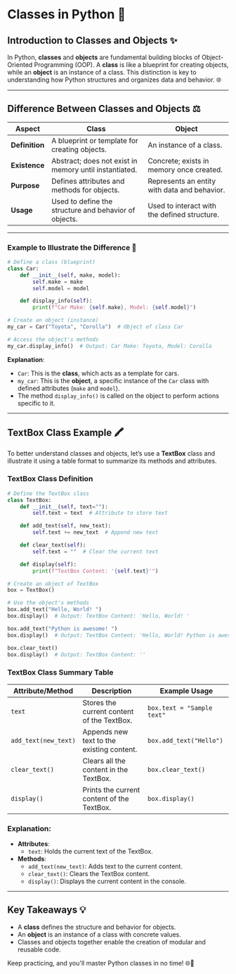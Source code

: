 # Classes in Python 🚀

## Introduction to Classes and Objects ✨
In Python, **classes** and **objects** are fundamental building blocks of Object-Oriented Programming (OOP). A **class** is like a blueprint for creating objects, while an **object** is an instance of a class. This distinction is key to understanding how Python structures and organizes data and behavior. 🌐

---

## Difference Between Classes and Objects ⚖️

| **Aspect**            | **Class**                                            | **Object**                                  |
|-----------------------|-----------------------------------------------------|---------------------------------------------|
| **Definition**        | A blueprint or template for creating objects.       | An instance of a class.                     |
| **Existence**         | Abstract; does not exist in memory until instantiated. | Concrete; exists in memory once created.    |
| **Purpose**           | Defines attributes and methods for objects.         | Represents an entity with data and behavior.|
| **Usage**             | Used to define the structure and behavior of objects. | Used to interact with the defined structure.|

---

### Example to Illustrate the Difference 🔧
```python
# Define a class (blueprint)
class Car:
    def __init__(self, make, model):
        self.make = make
        self.model = model

    def display_info(self):
        print(f"Car Make: {self.make}, Model: {self.model}")

# Create an object (instance)
my_car = Car("Toyota", "Corolla")  # Object of class Car

# Access the object's methods
my_car.display_info()  # Output: Car Make: Toyota, Model: Corolla
```

**Explanation**:
- `Car`: This is the **class**, which acts as a template for cars.
- `my_car`: This is the **object**, a specific instance of the `Car` class with defined attributes (`make` and `model`).
- The method `display_info()` is called on the object to perform actions specific to it.

---

## TextBox Class Example 🖍️
To better understand classes and objects, let’s use a **TextBox** class and illustrate it using a table format to summarize its methods and attributes.

### TextBox Class Definition
```python
# Define the TextBox class
class TextBox:
    def __init__(self, text=""):
        self.text = text  # Attribute to store text

    def add_text(self, new_text):
        self.text += new_text  # Append new text

    def clear_text(self):
        self.text = ""  # Clear the current text

    def display(self):
        print(f"TextBox Content: '{self.text}'")

# Create an object of TextBox
box = TextBox()

# Use the object's methods
box.add_text("Hello, World! ")
box.display()  # Output: TextBox Content: 'Hello, World! '

box.add_text("Python is awesome! ")
box.display()  # Output: TextBox Content: 'Hello, World! Python is awesome! '

box.clear_text()
box.display()  # Output: TextBox Content: ''
```

### TextBox Class Summary Table
| **Attribute/Method**  | **Description**                                      | **Example Usage**                                 |
|-----------------------|-----------------------------------------------------|-------------------------------------------------|
| `text`                | Stores the current content of the TextBox.          | `box.text = "Sample text"`                      |
| `add_text(new_text)`  | Appends new text to the existing content.            | `box.add_text("Hello")`                         |
| `clear_text()`        | Clears all the content in the TextBox.               | `box.clear_text()`                               |
| `display()`           | Prints the current content of the TextBox.           | `box.display()`                                  |

### Explanation:
- **Attributes**:
  - `text`: Holds the current text of the TextBox.
- **Methods**:
  - `add_text(new_text)`: Adds text to the current content.
  - `clear_text()`: Clears the TextBox content.
  - `display()`: Displays the current content in the console.

---

## Key Takeaways 💡
- A **class** defines the structure and behavior for objects.
- An **object** is an instance of a class with concrete values.
- Classes and objects together enable the creation of modular and reusable code.

Keep practicing, and you'll master Python classes in no time! 🌐🚀
